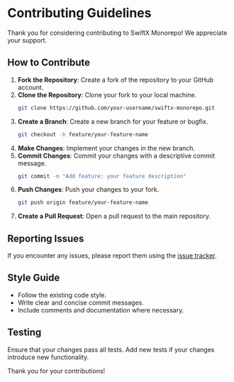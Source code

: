 # Contributing Guidelines

Thank you for considering contributing to SwiftX Monorepo! We appreciate your support.

## How to Contribute

1. **Fork the Repository**: Create a fork of the repository to your GitHub account.
2. **Clone the Repository**: Clone your fork to your local machine.
    ```sh
    git clone https://github.com/your-username/swiftx-monorepo.git
    ```
3. **Create a Branch**: Create a new branch for your feature or bugfix.
    ```sh
    git checkout -b feature/your-feature-name
    ```
4. **Make Changes**: Implement your changes in the new branch.
5. **Commit Changes**: Commit your changes with a descriptive commit message.
    ```sh
    git commit -m "Add feature: your feature description"
    ```
6. **Push Changes**: Push your changes to your fork.
    ```sh
    git push origin feature/your-feature-name
    ```
7. **Create a Pull Request**: Open a pull request to the main repository.


## Reporting Issues

If you encounter any issues, please report them using the [issue tracker](https://github.com/CodeDecoders/swiftx-monorepo/issues).

## Style Guide

- Follow the existing code style.
- Write clear and concise commit messages.
- Include comments and documentation where necessary.

## Testing

Ensure that your changes pass all tests. Add new tests if your changes introduce new functionality.

Thank you for your contributions!
